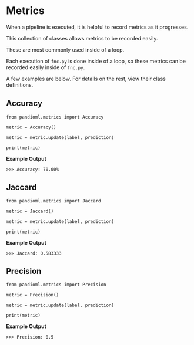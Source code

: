 # Metrics

When a pipeline is executed, it is helpful to record metrics as it progresses.

This collection of classes allows metrics to be recorded easily.

These are most commonly used inside of a loop.

Each execution of `fnc.py` is done inside of a loop, so these metrics can be recorded easily inside of `fnc.py`.

A few examples are below. For details on the rest, view their class definitions.

## Accuracy

```buildoutcfg
from pandioml.metrics import Accuracy

metric = Accuracy()

metric = metric.update(label, prediction)

print(metric)
```
**Example Output**
```buildoutcfg
>>> Accuracy: 70.00%
```

## Jaccard

```buildoutcfg
from pandioml.metrics import Jaccard

metric = Jaccard()

metric = metric.update(label, prediction)

print(metric)
```
**Example Output**
```buildoutcfg
>>> Jaccard: 0.583333
```

## Precision

```buildoutcfg
from pandioml.metrics import Precision

metric = Precision()

metric = metric.update(label, prediction)

print(metric)
```
**Example Output**
```buildoutcfg
>>> Precision: 0.5
